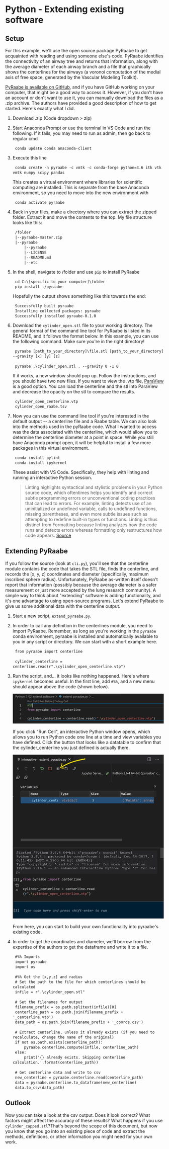 # Python - Extending existing software

## Setup
For this example, we'll use the open source package PyRaabe to get acquainted with reading and using someone else's code. PyRaabe identifies the connectivity of an airway tree and returns that information, along with the average diameter of each airway branch and a file that graphically shows the centerlines for the airways (a voronoi computation of the medial axis of free space, generated by the Vascular Modeling Toolkit).

[PyRaabe is available on GitHub](https://github.com/pnnl/pyraabe), and if you have GitHub working on your computer, that might be a good way to access it. However, if you don't have an account or don't want to use it, you can manually download the files as a .zip archive. The authors have provided a good description of how to get started. Here's exactly what I did. 

1. Download .zip (Code dropdown > zip)

2. Start Anaconda Prompt or use the terminal in VS Code and run the following. If it fails, you may need to run as admin, then go back to regular cmd

        conda update conda anaconda-client

3. Execute this line

        conda create -n pyraabe -c vmtk -c conda-forge python=3.6 itk vtk vmtk numpy scipy pandas

    This creates a virtual environment where libraries for scientific computing are installed. This is separate from the base Anaconda environment, so you need to move into the new environment with

        conda activate pyraabe

4. Back in your files, make a directory where you can extract the zipped folder. Extract it and move the contents to the top. My file structure looks like this:

        /folder
        |--pyraabe-master.zip
        |--pyraabe
            |--pyraabe
            |--LICENSE
            |--README.md
            |--etc

5. In the shell, navigate to /folder and use `pip` to install PyRaabe

        cd C:\[specific to your computer]\folder
        pip install ./pyraabe

    Hopefully the output shows something like this towards the end:

        Successfully built pyraabe
        Installing collected packages: pyraabe
        Successfully installed pyraabe-0.1.0

6. Download the `cylinder_open.stl` file to your working directory. The general format of the command line tool for PyRaabe is listed in its README, and it follows the format below. In this example, you can use the following command. Make sure you're in the right directory!

        pyraabe [path_to_your_directory]\file.stl [path_to_your_directory] --gravity [x] [y] [z]

        pyraabe .\cylinder_open.stl . --gravity 0 -1 0

   If it works, a new window should pop up. Follow the instructions, and you should have two new files. If you want to view the .vtp file, [ParaView](https://www.paraview.org/) is a good option. You can load the centerline and the stl into ParaView and decrease the opacity on the stl to compare the results.

        cylinder_open_centerline.vtp
        cylinder_open_raabe.tsv

7. Now you can use the command line tool if you're interested in the default output -- a centerline file and a Raabe table. We can also look into the methods used in the pyRaabe code. What I wanted to access was the data associated with the centerline, which would allow you to determine the centerline diameter at a point in space. While you still have Anaconda prompt open, it will be helpful to install a few more packages in this virtual environment.

        conda install pylint
        conda install ipykernel

    These assist with VS Code. Specifically, they help with linting and running an interactive Python session. 

    > Linting highlights syntactical and stylistic problems in your Python source code, which oftentimes helps you identify and correct subtle programming errors or unconventional coding practices that can lead to errors. For example, linting detects use of an uninitialized or undefined variable, calls to undefined functions, missing parentheses, and even more subtle issues such as attempting to redefine built-in types or functions. Linting is thus distinct from Formatting because linting analyzes how the code runs and detects errors whereas formatting only restructures how code appears. [Source](https://code.visualstudio.com/docs/python/linting)


## Extending PyRaabe
If you follow the source (look at `cli.py`), you'll see that the centerline module contains the code that takes the STL file, finds the centerline, and records the [x, y, z] coordinates and diameter (specifically, maximum inscribed sphere radius). Unfortunately, PyRaabe as-written itself doesn't report that information (possibly because the average diameter is a safer measurement or just more accepted by the lung research community). A simple way to think about "extending" software is adding functionality, and it's one advantage to using open-source programs. Let's extend PyRaabe to give us some additional data with the centerline output.

1. Start a new script, `extend_pyraabe.py`. 

2. In order to call any definition in the centerlines module, you need to import PyRaabe. Remember, as long as you're working in the `pyraabe` conda environment, pyraabe is installed and automatically available to you in any script or directory. We can start with a short example here.

        from pyraabe import centerline

        cylinder_centerline = centerline.read(r".\cylinder_open_centerline.vtp")

3. Run the script, and... it looks like nothing happened. Here's where `ipykernel` becomes useful. In the first line, add `#%%`, and a new menu should appear above the code (shown below).

    ![Interactive](res/interactive.jpg)

    If you click "Run Cell", an interactive Python window opens, which allows you to run Python code one line at a time and view variables you have defined. Click the button that looks like a datatable to confirm that the cylinder_centerline you just defined is actually there.

    ![Variables](res/variables.jpg)

    From here, you can start to build your own functionality into pyraabe's existing code.

4. In order to get the coordinates and diameter, we'll borrow from the expertise of the authors to get the dataframe and write it to a file. 

        #%% Imports
        import pyraabe
        import os

        #%% Get the [x,y,z] and radius
        # Set the path to the file for which centerlines should be calculated
        infile = r".\cylinder_open.stl"

        # Set the filenames for output
        filename_prefix = os.path.splitext(infile)[0]
        centerline_path = os.path.join(filename_prefix + '_centerline.vtp')
        data_path = os.path.join(filename_prefix + '_coords.csv')

        # Extract centerline, unless it already exists (if you need to recalculate, change the name of the original)
        if not os.path.exists(centerline_path):
            pyraabe.centerline.compute(infile, centerline_path)
        else:
            print('{} already exists. Skipping centerline calculation.'.format(centerline_path))

        # Get centerline data and write to csv
        new_centerline = pyraabe.centerline.read(centerline_path)
        data = pyraabe.centerline.to_dataframe(new_centerline)
        data.to_csv(data_path)
        

## Outlook
Now you can take a look at the csv output. Does it look correct? What factors might affect the accuracy of these results? What happens if you use `cylinder_capped.stl`?That's beyond the scope of this document, but now you know that you go into an existing piece of code and extract the methods, definitions, or other information you might need for your own work.